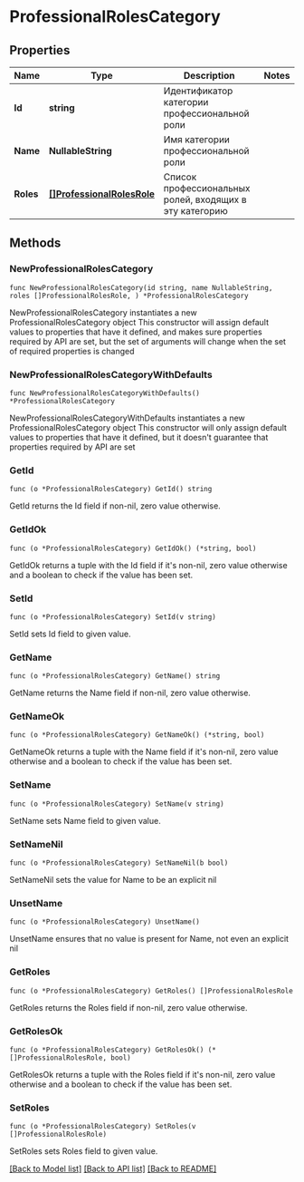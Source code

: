 # ProfessionalRolesCategory

## Properties

Name | Type | Description | Notes
------------ | ------------- | ------------- | -------------
**Id** | **string** | Идентификатор категории профессиональной роли | 
**Name** | **NullableString** | Имя категории профессиональной роли | 
**Roles** | [**[]ProfessionalRolesRole**](ProfessionalRolesRole.md) | Список профессиональных ролей, входящих в эту категорию  | 

## Methods

### NewProfessionalRolesCategory

`func NewProfessionalRolesCategory(id string, name NullableString, roles []ProfessionalRolesRole, ) *ProfessionalRolesCategory`

NewProfessionalRolesCategory instantiates a new ProfessionalRolesCategory object
This constructor will assign default values to properties that have it defined,
and makes sure properties required by API are set, but the set of arguments
will change when the set of required properties is changed

### NewProfessionalRolesCategoryWithDefaults

`func NewProfessionalRolesCategoryWithDefaults() *ProfessionalRolesCategory`

NewProfessionalRolesCategoryWithDefaults instantiates a new ProfessionalRolesCategory object
This constructor will only assign default values to properties that have it defined,
but it doesn't guarantee that properties required by API are set

### GetId

`func (o *ProfessionalRolesCategory) GetId() string`

GetId returns the Id field if non-nil, zero value otherwise.

### GetIdOk

`func (o *ProfessionalRolesCategory) GetIdOk() (*string, bool)`

GetIdOk returns a tuple with the Id field if it's non-nil, zero value otherwise
and a boolean to check if the value has been set.

### SetId

`func (o *ProfessionalRolesCategory) SetId(v string)`

SetId sets Id field to given value.


### GetName

`func (o *ProfessionalRolesCategory) GetName() string`

GetName returns the Name field if non-nil, zero value otherwise.

### GetNameOk

`func (o *ProfessionalRolesCategory) GetNameOk() (*string, bool)`

GetNameOk returns a tuple with the Name field if it's non-nil, zero value otherwise
and a boolean to check if the value has been set.

### SetName

`func (o *ProfessionalRolesCategory) SetName(v string)`

SetName sets Name field to given value.


### SetNameNil

`func (o *ProfessionalRolesCategory) SetNameNil(b bool)`

 SetNameNil sets the value for Name to be an explicit nil

### UnsetName
`func (o *ProfessionalRolesCategory) UnsetName()`

UnsetName ensures that no value is present for Name, not even an explicit nil
### GetRoles

`func (o *ProfessionalRolesCategory) GetRoles() []ProfessionalRolesRole`

GetRoles returns the Roles field if non-nil, zero value otherwise.

### GetRolesOk

`func (o *ProfessionalRolesCategory) GetRolesOk() (*[]ProfessionalRolesRole, bool)`

GetRolesOk returns a tuple with the Roles field if it's non-nil, zero value otherwise
and a boolean to check if the value has been set.

### SetRoles

`func (o *ProfessionalRolesCategory) SetRoles(v []ProfessionalRolesRole)`

SetRoles sets Roles field to given value.



[[Back to Model list]](../README.md#documentation-for-models) [[Back to API list]](../README.md#documentation-for-api-endpoints) [[Back to README]](../README.md)


